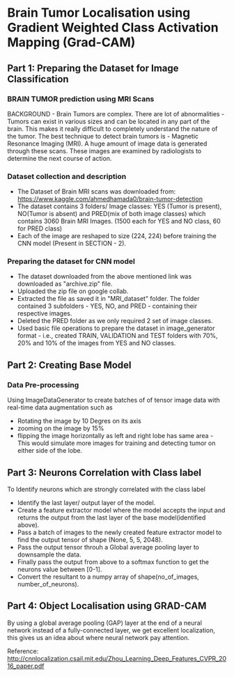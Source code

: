 # Brain Tumor Localisation using Gradient Weighted Class Activation Mapping (Grad-CAM)

## Part 1: Preparing the Dataset for Image Classification

### BRAIN TUMOR prediction using MRI Scans

BACKGROUND - Brain Tumors are complex. There are lot of abnormalities - Tumors can exist in various sizes and can be located in any part of the brain. This makes it really difficult to completely understand the nature of the tumor. The best technique to detect brain tumors is - Magnetic Resonance Imaging (MRI). A huge amount of image data is generated through these scans. These images are examined by radiologists to determine the next course of action.

### Dataset collection and description

- The Dataset of Brain MRI scans was downloaded from: https://www.kaggle.com/ahmedhamada0/brain-tumor-detection
- The dataset contains 3 folders/ Image classes: YES (Tumor is present), NO(Tumor is absent) and PRED(mix of both image classes) which contains 3060 Brain MRI Images. (1500 each for YES and NO class, 60 for PRED class)
- Each of the image are reshaped to size (224, 224) before training the CNN model (Present in SECTION - 2).

### Preparing the dataset for CNN model

- The dataset downloaded from the above mentioned link was downloaded as "archive.zip" file.
- Uploaded the zip file on google collab.
- Extracted the file as saved it in "MRI_dataset" folder. The folder contained 3 subfolders - YES, NO, and PRED - containing their respective images.
- Deleted the PRED folder as we only required 2 set of image classes.
- Used basic file operations to prepare the dataset in image_generator format - i.e., created TRAIN, VALIDATION and TEST folders with 70%, 20% and 10% of the images from YES and NO classes.

## Part 2: Creating Base Model

### Data Pre-processing
Using ImageDataGenerator to create batches of of tensor image data with real-time data augmentation such as

- Rotating the image by 10 Degres on its axis
- zooming on the image by 15%
- flipping the image horizontally as left and right lobe has same area - This would simulate more images for training and detecting tumor on either side of the lobe.

## Part 3: Neurons Correlation with Class label
To Identify neurons which are strongly correlated with the class label

- Identify the last layer/ output layer of the model.
- Create a feature extractor model where the model accepts the input and returns the output from the last layer of the base model(identified above).
- Pass a batch of images to the newly created feature extractor model to find the output tensor of shape (None, 5, 5, 2048).
- Pass the output tensor throuh a Global average pooling layer to downsample the data.
- Finally pass the output from above to a softmax function to get the neurons value between [0-1].
- Convert the resultant to a numpy array of shape(no_of_images, number_of_neurons).

## Part 4: Object Localisation using GRAD-CAM
By using a global average pooling (GAP) layer at the end of a neural network instead of a fully-connected layer, we get excellent localization, this gives us an idea about where neural network pay attention.

Reference: http://cnnlocalization.csail.mit.edu/Zhou_Learning_Deep_Features_CVPR_2016_paper.pdf